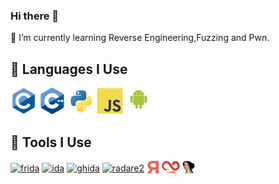### Hi there 👋
<!--
**chan233/chan233** is a ✨ _special_ ✨ repository because its `README.md` (this file) appears on your GitHub profile.

Here are some ideas to get you started:

- 🔭 I’m currently working on ...
- 🌱 I’m currently learning ...
- 👯 I’m looking to collaborate on ...
- 🤔 I’m looking for help with ...
- 💬 Ask me about ...
- 📫 How to reach me: ...
- 😄 Pronouns: ...
- ⚡ Fun fact: ...

-->
🌱 I’m currently learning Reverse Engineering,Fuzzing and Pwn.

<h2>🚀 Languages I Use</h2>
<p><a target="_blank" href="https://raw.githubusercontent.com/devicons/devicon/master/icons/c/c-original.svg" style="display: inline-block;"><img src="https://raw.githubusercontent.com/devicons/devicon/master/icons/c/c-original.svg" alt="c" width="42" height="42" /></a>
<a target="_blank" href="https://raw.githubusercontent.com/devicons/devicon/master/icons/cplusplus/cplusplus-original.svg" style="display: inline-block;"><img src="https://raw.githubusercontent.com/devicons/devicon/master/icons/cplusplus/cplusplus-original.svg" alt="cplusplus" width="42" height="42" /></a>
<a target="_blank" href="https://raw.githubusercontent.com/devicons/devicon/master/icons/python/python-original.svg" style="display: inline-block;"><img src="https://raw.githubusercontent.com/devicons/devicon/master/icons/python/python-original.svg" alt="python" width="42" height="42" /></a>
<a target="_blank" href="https://raw.githubusercontent.com/devicons/devicon/master/icons/javascript/javascript-original.svg" style="display: inline-block;"><img src="https://raw.githubusercontent.com/devicons/devicon/master/icons/javascript/javascript-original.svg" alt="javascript" width="42" height="42" /></a>
<a target="_blank" href="https://raw.githubusercontent.com/devicons/devicon/master/icons/android/android-original-wordmark.svg" style="display: inline-block;"><img src="https://raw.githubusercontent.com/devicons/devicon/master/icons/android/android-original-wordmark.svg" alt="android" width="42" height="42" /></a></p>
<h2>🚀 Tools I Use</h2>
<p><a target="_blank" href="https://th.bing.com/th?id=ODLS.a5c9a0e6-e166-43ea-906c-17319811fdf6&w=32&h=32&qlt=90&pcl=fffffa&o=6&pid=1.2" style="display: inline-block; border-radius: 21; overflow: hidden;"><img src="https://th.bing.com/th?id=ODLS.a5c9a0e6-e166-43ea-906c-17319811fdf6&w=32&h=32&qlt=90&pcl=fffffa&o=6&pid=1.2" alt="frida" width="42" height="42" /></a>
<a target="_blank" href="https://th.bing.com/th/id/R.1a09161bf4fc5dd8aeb99014e6925d6e?rik=K7b4Y7E54xNKKg&riu=http%3a%2f%2fcrack-tool.at.ua%2fpictures%2fpict3%2fIDA-logo.png&ehk=8ceRo4sqyQfeMpIc1JGSQybb1A6E38tKLWgaO%2f%2fNNis%3d&risl=&pid=ImgRaw&r=0" style="display: inline-block; border-radius: 21; overflow: hidden;"><img src="https://th.bing.com/th/id/R.1a09161bf4fc5dd8aeb99014e6925d6e?rik=K7b4Y7E54xNKKg&riu=http%3a%2f%2fcrack-tool.at.ua%2fpictures%2fpict3%2fIDA-logo.png&ehk=8ceRo4sqyQfeMpIc1JGSQybb1A6E38tKLWgaO%2f%2fNNis%3d&risl=&pid=ImgRaw&r=0" alt="ida" width="42" height="42" /></a>
<a target="_blank" href="https://ghidra-sre.org/images/GHIDRA_1.png" style="display: inline-block; border-radius: 21; overflow: hidden;"><img src="https://ghidra-sre.org/images/GHIDRA_1.png" alt="ghida" width="42" height="42" /></a>
<a target="_blank" href="https://creantelab.co/wp-content/uploads/2020/10/logo-1.png" style="display: inline-block; border-radius: 21; overflow: hidden;"><img src="https://creantelab.co/wp-content/uploads/2020/10/logo-1.png" alt="radare2" width="42" height="42" /></a>
<code><img height="20" src="./images/frida.png" alt="frida" /></code>
<code><img height="20" src="./images/ghidra.png" alt="ghidra" /></code>
<code><img height="20" src="./images/idapro.png" alt="idapro" /></code>

</p>


